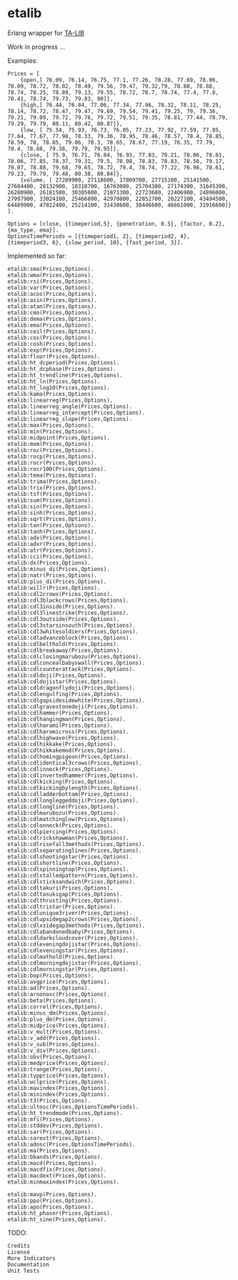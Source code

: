 etalib
==========

Erlang wrapper for [TA-LIB](http://ta-lib.org)

Work in progress ...

Examples:

	Prices = [
		{open,[ 76.09, 76.14, 76.75, 77.1, 77.26, 78.28, 77.69, 78.06, 78.09, 78.72, 78.02, 78.49, 79.56, 79.47, 79.32,79, 78.88, 78.88, 78.74, 78.25, 78.89, 79.13, 79.55, 78.72, 78.7, 78.74, 77.4, 77.8, 78.41, 78.74, 79.73, 79.83, 80]},
		{high,[ 76.44, 76.84, 77.06, 77.34, 77.96, 78.32, 78.11, 78.25, 78.14, 78.72, 78.47, 79.47, 79.69, 79.54, 79.41, 79.25, 79, 79.36, 79.21, 79.09, 79.72, 79.76, 79.72, 79.51, 79.35, 78.81, 77.44, 78.79, 79.29, 79.79, 80.11, 80.42, 80.87]},
		{low, [ 75.54, 75.93, 76.73, 76.05, 77.23, 77.92, 77.59, 77.85, 77.64, 77.67, 77.98, 78.33, 79.36, 78.95, 78.46, 78.57, 78.4, 78.85, 78.59, 78, 78.85, 79.06, 78.3, 78.65, 78.67, 77.19, 76.35, 77.79, 78.4, 78.68, 79.38, 79.79, 79.95]},
		{close, [ 75.9, 76.71, 76.84, 76.93, 77.83, 78.21, 78.06, 78.01, 78.06, 77.85, 78.37, 79.31, 79.5, 78.98, 78.83, 78.83, 78.56, 79.17, 79.07, 78.88, 79.68, 79.65, 78.72, 79.4, 78.74, 77.22, 76.98, 78.61, 79.23, 79.79, 79.48, 80.38, 80.84]},
		{volume, [ 27209900, 27118600, 17809700, 27715100, 25141500, 27604400, 28132900, 18310700, 16763000, 25704300, 27174300, 31645300, 26280900, 26181500, 30305000, 21871300, 22723600, 22406900, 24896000, 27997900, 33024100, 25466800, 42970800, 22852700, 20227100, 43494500, 64489900, 47812400, 25214100, 31438600, 38446600, 46661000, 31916600]}
	].

	Options = [close, {timeperiod,5}, {penetration, 0.5}, {factor, 0.2}, {ma_type, ema}].
	OptionsTimePeriods = [{timeperiod1, 2}, {timeperiod2, 4}, {timeperiod3, 6}, {slow_period, 10}, {fast_period, 3}].

Implemented so far:

	etalib:sma(Prices,Options).
	etalib:wma(Prices,Options).
	etalib:rsi(Prices,Options).
	etalib:var(Prices,Options).
	etalib:acos(Prices,Options).
	etalib:asin(Prices,Options).
	etalib:atan(Prices,Options).
	etalib:cmo(Prices,Options).
	etalib:dema(Prices,Options).
	etalib:ema(Prices,Options).
	etalib:ceil(Prices,Options).
	etalib:cos(Prices,Options).
	etalib:cosh(Prices,Options).
	etalib:exp(Prices,Options).
	etalib:floor(Prices,Options).
	etalib:ht_dcperiod(Prices,Options).
	etalib:ht_dcphase(Prices,Options).
	etalib:ht_trendline(Prices,Options).
	etalib:ht_ln(Prices,Options).
	etalib:ht_log10(Prices,Options).
	etalib:kama(Prices,Options).
	etalib:linearreg(Prices,Options).
	etalib:linearreg_angle(Prices,Options).
	etalib:linearreg_intercept(Prices,Options).
	etalib:linearreg_slope(Prices,Options).
	etalib:max(Prices,Options).
	etalib:min(Prices,Options).
	etalib:midpoint(Prices,Options).
	etalib:mom(Prices,Options).
	etalib:roc(Prices,Options).
	etalib:rocp(Prices,Options).
	etalib:rocr(Prices,Options).
	etalib:rocr100(Prices,Options).
	etalib:tema(Prices,Options).
	etalib:trima(Prices,Options).
	etalib:trix(Prices,Options).
	etalib:tsf(Prices,Options).
	etalib:sum(Prices,Options).
	etalib:sin(Prices,Options).
	etalib:sinh(Prices,Options).
	etalib:sqrt(Prices,Options).
	etalib:tan(Prices,Options).
	etalib:tanh(Prices,Options).
	etalib:adx(Prices,Options).
	etalib:adxr(Prices,Options).
	etalib:atr(Prices,Options).
	etalib:cci(Prices,Options).
	etalib:dx(Prices,Options).
	etalib:minus_di(Prices,Options).
	etalib:natr(Prices,Options).
	etalib:plus_di(Prices,Options).
	etalib:willr(Prices,Options).
	etalib:cdl2crows(Prices,Options).
	etalib:cdl3blackcrows(Prices,Options).
	etalib:cdl3inside(Prices,Options).
	etalib:cdl3linestrike(Prices,Options).
	etalib:cdl3outside(Prices,Options).
	etalib:cdl3starsinsouth(Prices,Options).
	etalib:cdl3whitesoldiers(Prices,Options).
	etalib:cdladvanceblock(Prices,Options).
	etalib:cdlbelthold(Prices,Options).
	etalib:cdlbreakaway(Prices,Options).
	etalib:cdlclosingmarubozu(Prices,Options).
	etalib:cdlconcealbabyswall(Prices,Options).
	etalib:cdlcounterattack(Prices,Options).
	etalib:cdldoji(Prices,Options).
	etalib:cdldojistar(Prices,Options).
	etalib:cdldragonflydoji(Prices,Options).
	etalib:cdlengulfing(Prices,Options).
	etalib:cdlgapsidesidewhite(Prices,Options).
	etalib:cdlgravestonedoji(Prices,Options).
	etalib:cdlhammer(Prices,Options).
	etalib:cdlhangingman(Prices,Options).
	etalib:cdlharami(Prices,Options).
	etalib:cdlharamicross(Prices,Options).
	etalib:cdlhighwave(Prices,Options).
	etalib:cdlhikkake(Prices,Options).
	etalib:cdlhikkakemod(Prices,Options).
	etalib:cdlhomingpigeon(Prices,Options).
	etalib:cdlidentical3crows(Prices,Options).
	etalib:cdlinneck(Prices,Options).
	etalib:cdlinvertedhammer(Prices,Options).
	etalib:cdlkicking(Prices,Options).
	etalib:cdlkickingbylength(Prices,Options).
	etalib:cdlladderbottom(Prices,Options).
	etalib:cdllongleggeddoji(Prices,Options).
	etalib:cdllongline(Prices,Options).
	etalib:cdlmarubozu(Prices,Options).
	etalib:cdlmatchinglow(Prices,Options).
	etalib:cdlonneck(Prices,Options).
	etalib:cdlpiercing(Prices,Options).
	etalib:cdlrickshawman(Prices,Options).
	etalib:cdlrisefall3methods(Prices,Options).
	etalib:cdlseparatinglines(Prices,Options).
	etalib:cdlshootingstar(Prices,Options).
	etalib:cdlshortline(Prices,Options).
	etalib:cdlspinningtop(Prices,Options).
	etalib:cdlstalledpattern(Prices,Options).
	etalib:cdlsticksandwich(Prices,Options).
	etalib:cdltakuri(Prices,Options).
	etalib:cdltasukigap(Prices,Options).
	etalib:cdlthrusting(Prices,Options).
	etalib:cdltristar(Prices,Options).
	etalib:cdlunique3river(Prices,Options).
	etalib:cdlupsidegap2crows(Prices,Options).
	etalib:cdlxsidegap3methods(Prices,Options).
	etalib:cdlabandonedbaby(Prices,Options).
	etalib:cdldarkcloudcover(Prices,Options).
	etalib:cdleveningdojistar(Prices,Options).
	etalib:cdleveningstar(Prices,Options).
	etalib:cdlmathold(Prices,Options).
	etalib:cdlmorningdojistar(Prices,Options).
	etalib:cdlmorningstar(Prices,Options).
    etalib:bop(Prices,Options).
    etalib:avgprice(Prices,Options).
    etalib:ad(Prices,Options).
	etalib:aroonosc(Prices,Options).
	etalib:beta(Prices,Options).
	etalib:correl(Prices,Options).
	etalib:minus_dm(Prices,Options).
	etalib:plus_dm(Prices,Options).
	etalib:midprice(Prices,Options).
	etalib:v_mult(Prices,Options).
	etalib:v_add(Prices,Options).
	etalib:v_sub(Prices,Options).
	etalib:v_div(Prices,Options).
	etalib:obv(Prices,Options).
	etalib:medprice(Prices,Options).
	etalib:trange(Prices,Options).
	etalib:typprice(Prices,Options).
	etalib:wclprice(Prices,Options).
	etalib:maxindex(Prices,Options).
	etalib:minindex(Prices,Options).
	etalib:t3(Prices,Options).
	etalib:ultosc(Prices,OptionsTimePeriods).
	etalib:ht_trendmode(Prices,Options).
	etalib:mfi(Prices,Options).
	etalib:stddev(Prices,Options).
	etalib:sar(Prices,Options).
	etalib:sarext(Prices,Options).
	etalib:adosc(Prices,OptionsTimePeriods).
	etalib:ma(Prices,Options).
	etalib:bbands(Prices,Options).
	etalib:macd(Prices,Options).
	etalib:macdfix(Prices,Options).
	etalib:macdext(Prices,Options).
	etalib:minmaxindex(Prices,Options).

	etalib:mavp(Prices,Options).
	etalib:ppo(Prices,Options).
	etalib:apo(Prices,Options).
	etalib:ht_phasor(Prices,Options).
	etalib:ht_sine(Prices,Options).

TODO:

	Credits
	License
	More Indicators
	Documentation
	Unit Tests